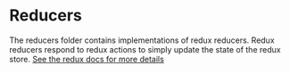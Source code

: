 Reducers
==========
The reducers folder contains implementations of redux reducers. Redux reducers respond to redux actions to simply update the state of the redux store. [See the redux docs for more details](https://redux.js.org/docs/basics/Reducers.html)